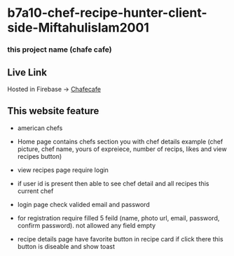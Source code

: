 # b7a10-chef-recipe-hunter-client-side-Miftahulislam2001

### this project name (chafe cafe)

## Live Link
Hosted in Firebase -> [Chafecafe](https://chafe-cafe.web.app/)

## This website feature

- american chefs

- Home page contains chefs section you with chef details example (chef picture, chef name, yours of expreiece, number of recips, likes and view recipes button)

- view  recipes page require login 

- if user id is present then able to see chef detail and all recipes this current chef

- login  page check valided email and password 

- for registration require filled 5 feild (name, photo url, email, password, confirm password). not allowed any field empty

- recipe details page  have favorite button in recipe card if click there this button is diseable and show toast


